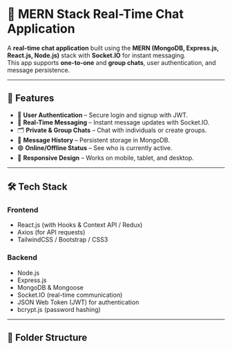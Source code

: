 # 💬 MERN Stack Real-Time Chat Application

A **real-time chat application** built using the **MERN (MongoDB, Express.js, React.js, Node.js)** stack with **Socket.IO** for instant messaging.  
This app supports **one-to-one** and **group chats**, user authentication, and message persistence.

---

## 🚀 Features

- 👤 **User Authentication** – Secure login and signup with JWT.
- 💬 **Real-Time Messaging** – Instant message updates with Socket.IO.
- 🗂 **Private & Group Chats** – Chat with individuals or create groups.
- 📜 **Message History** – Persistent storage in MongoDB.
- 🟢 **Online/Offline Status** – See who is currently active.
- 📱 **Responsive Design** – Works on mobile, tablet, and desktop.

---

## 🛠️ Tech Stack

### **Frontend**
- React.js (with Hooks & Context API / Redux)
- Axios (for API requests)
- TailwindCSS / Bootstrap / CSS3

### **Backend**
- Node.js
- Express.js
- MongoDB & Mongoose
- Socket.IO (real-time communication)
- JSON Web Token (JWT) for authentication
- bcrypt.js (password hashing)

---

## 📂 Folder Structure

